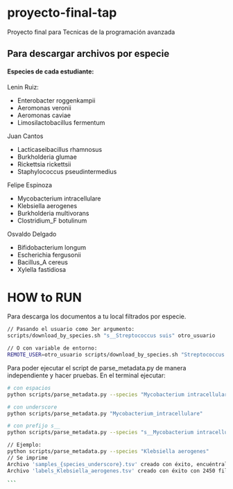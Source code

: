 # proyecto-final-tap
Proyecto final para Tecnicas de la programación avanzada


## Para descargar archivos por especie

#### Especies de cada estudiante:

Lenin Ruiz:
- Enterobacter roggenkampii
- Aeromonas veronii 
- Aeromonas caviae 
- Limosilactobacillus fermentum

Juan Cantos 

- Lacticaseibacillus rhamnosus
- Burkholderia glumae
- Rickettsia rickettsii
- Staphylococcus pseudintermedius

Felipe Espinoza

- Mycobacterium intracellulare
- Klebsiella aerogenes
- Burkholderia multivorans
- Clostridium_F botulinum

Osvaldo Delgado

- Bifidobacterium longum             
- Escherichia fergusonii             
- Bacillus_A cereus                  
- Xylella fastidiosa



# HOW to RUN
Para descarga los documentos a tu local filtrados por especie.

```bash
// Pasando el usuario como 3er argumento:
scripts/download_by_species.sh "s__Streptococcus suis" otro_usuario

// O con variable de entorno:
REMOTE_USER=otro_usuario scripts/download_by_species.sh "Streptococcus suis" genomas/Streptococcus_suis

```

Para poder ejecutar el script de parse_metadata.py de manera independiente y hacer pruebas.
En el terminal ejecutar:

````bash
# con espacios
python scripts/parse_metadata.py --species "Mycobacterium intracellulare"

# con underscore
python scripts/parse_metadata.py "Mycobacterium_intracellulare"

# con prefijo s__
python scripts/parse_metadata.py --species "s__Mycobacterium intracellulare"

// Ejemplo:
python scripts/parse_metadata.py --species "Klebsiella aerogenes"
// Se imprime
Archivo 'samples_{species_underscore}.tsv' creado con éxito, encuéntralo en la carpeta outputs.
Archivo 'labels_Klebsiella_aerogenes.tsv' creado con éxito con 2450 filas, encuéntralo en la carpeta outputs.

```